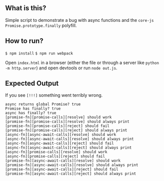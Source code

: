 ## What is this?

Simple script to demonstrate a bug with async functions and the `core-js` `Promise.prototype.finally` polyfill.

## How to run?

`$ npm install`
`$ npm run webpack`

Open `index.html` in a browser (either the file or through a server like `python -m http.server`) and open devtools or run `node out.js`.

## Expected Output

If you see `[!!!]` something went terribly wrong.

```
async returns global Promise? true
Promise has finally? true
async has finally? true
[promise-fn][promise-calls][resolve] should work
[promise-fn][promise-calls][resolve] should always print
[promise-fn][promise-calls][reject] should fail
[promise-fn][promise-calls][reject] should always print
[async-fn][async-await-calls][resolve] should work
[async-fn][async-await-calls][resolve] should always print
[async-fn][async-await-calls][reject] should fail
[async-fn][async-await-calls][reject] should always print
[async-fn][promise-calls][resolve] should work
[async-fn][promise-calls][reject] should fail
[promise-fn][async-await-calls][resolve] should work
[promise-fn][async-await-calls][resolve] should always print
[promise-fn][async-await-calls][reject] should fail
[promise-fn][async-await-calls][reject] should always print
````